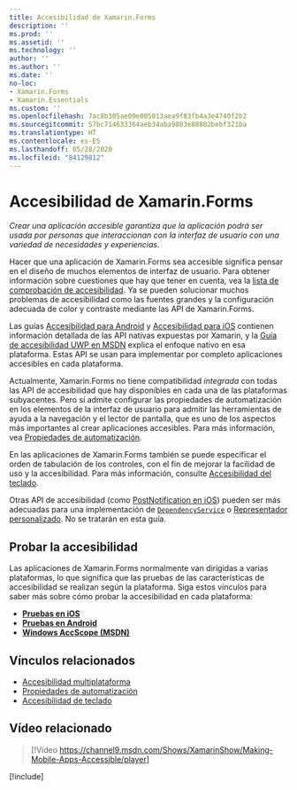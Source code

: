 ```yaml
---
title: Accesibilidad de Xamarin.Forms
description: ''
ms.prod: ''
ms.assetid: ''
ms.technology: ''
author: ''
ms.author: ''
ms.date: ''
no-loc:
- Xamarin.Forms
- Xamarin.Essentials
ms.custom: ''
ms.openlocfilehash: 7ac8b305ae09e005013aea9f83fb4a3e4740f2b2
ms.sourcegitcommit: 57bc714633364aeb34aba9803e88802bebf321ba
ms.translationtype: HT
ms.contentlocale: es-ES
ms.lasthandoff: 05/28/2020
ms.locfileid: "84129812"
---
```

# <a name="xamarinforms-accessibility"></a>Accesibilidad de Xamarin.Forms

_Crear una aplicación accesible garantiza que la aplicación podrá ser usada por personas que interaccionan con la interfaz de usuario con una variedad de necesidades y experiencias._

Hacer que una aplicación de Xamarin.Forms sea accesible significa pensar en el diseño de muchos elementos de interfaz de usuario. Para obtener información sobre cuestiones que hay que tener en cuenta, vea la [lista de comprobación de accesibilidad](~/cross-platform/app-fundamentals/accessibility.md). Ya se pueden solucionar muchos problemas de accesibilidad como las fuentes grandes y la configuración adecuada de color y contraste mediante las API de Xamarin.Forms.

Las guías [Accesibilidad para Android](~/android/app-fundamentals/accessibility.md) y [Accesibilidad para iOS](~/ios/app-fundamentals/accessibility.md) contienen información detallada de las API nativas expuestas por Xamarin, y la [Guía de accesibilidad UWP en MSDN](https://msdn.microsoft.com/windows/uwp/accessibility/basic-accessibility-information) explica el enfoque nativo en esa plataforma. Estas API se usan para implementar por completo aplicaciones accesibles en cada plataforma.

Actualmente, Xamarin.Forms no tiene compatibilidad *integrada* con todas las API de accesibilidad que hay disponibles en cada una de las plataformas subyacentes. Pero sí admite configurar las propiedades de automatización en los elementos de la interfaz de usuario para admitir las herramientas de ayuda a la navegación y el lector de pantalla, que es uno de los aspectos más importantes al crear aplicaciones accesibles. Para más información, vea [Propiedades de automatización](~/xamarin-forms/app-fundamentals/accessibility/automation-properties.md).

En las aplicaciones de Xamarin.Forms también se puede especificar el orden de tabulación de los controles, con el fin de mejorar la facilidad de uso y la accesibilidad. Para más información, consulte [Accesibilidad del teclado](~/xamarin-forms/app-fundamentals/accessibility/keyboard.md).

Otras API de accesibilidad (como [PostNotification en iOS](~/ios/app-fundamentals/accessibility.md)) pueden ser más adecuadas para una implementación de [`DependencyService`](~/xamarin-forms/app-fundamentals/dependency-service/index.md) o [Representador personalizado](~/xamarin-forms/app-fundamentals/custom-renderer/index.md). No se tratarán en esta guía.

## <a name="testing-accessibility"></a>Probar la accesibilidad

Las aplicaciones de Xamarin.Forms normalmente van dirigidas a varias plataformas, lo que significa que las pruebas de las características de accesibilidad se realizan según la plataforma. Siga estos vínculos para saber más sobre cómo probar la accesibilidad en cada plataforma:

- [**Pruebas en iOS**](~/ios/app-fundamentals/accessibility.md)
- [**Pruebas en Android**](~/android/app-fundamentals/accessibility.md)
- [**Windows AccScope (MSDN)** ](https://msdn.microsoft.com/library/windows/desktop/dn433239)

## <a name="related-links"></a>Vínculos relacionados

- [Accesibilidad multiplataforma](~/cross-platform/app-fundamentals/accessibility.md)
- [Propiedades de automatización](~/xamarin-forms/app-fundamentals/accessibility/automation-properties.md)
- [Accesibilidad de teclado](~/xamarin-forms/app-fundamentals/accessibility/keyboard.md)

## <a name="related-video"></a>Vídeo relacionado

> [!Video https://channel9.msdn.com/Shows/XamarinShow/Making-Mobile-Apps-Accessible/player]

[!include[](~/essentials/includes/xamarin-show-essentials.md)]
